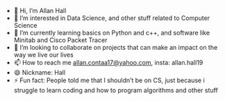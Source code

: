 - 👋 Hi, I’m Allan Hall 
- 👀 I’m interested in Data Science, and other stuff related to Computer Science
- 🌱 I’m currently learning basics on Python and c++, and software like Minitab and Cisco Packet Tracer 
- 💞️ I’m looking to collaborate on projects that can make an impact on the way we live our lives
- 📫 How to reach me allan.contaa17@yahoo.com, insta: allan.hall19
- 😄 Nickname: Hall
- ⚡ Fun fact: People told me that I shouldn’t be on CS, just because i struggle to learn coding and how to program algorithms and other stuff

<!---
Hall19/Hall19 is a ✨ special ✨ repository because its `README.md` (this file) appears on your GitHub profile.
You can click the Preview link to take a look at your changes.
--->
